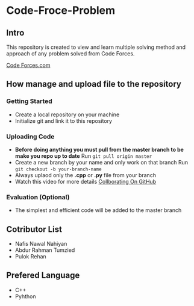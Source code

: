 # Code-Froce-Problem

## Intro ##

This repository is created to view and learn multiple solving method and approach of any problem solved from Code Forces. 

[Code Forces.com](https://codeforces.com/problemset "Code Forces.com")

## How manage and upload file to the repository #

### Getting Started ###

- Create a local repository on your machine 
- Initialize git and link it to this repository 
  
### Uploading Code ###

- **Before doing anything you must pull from the master
  branch to be make you repo up to date**
  Run `git pull origin master`
- Create a new branch by your name and only work on that branch
  Run `git checkout -b your-branch-name`
- Always uplaod only the **.cpp** or **.py** file from your branch 
- Watch this video for more details [Collborating On GitHub](https://www.youtube.com/watch?v=4UTSEKzsSvM "Collborating On GitHub")

### Evaluation (Optional) ###

- The simplest and efficient code will be added to the master branch

  
## Cotributor List ##

- Nafis Nawal Nahiyan 
- Abdur Rahman Tumzied 
- Pulok Rehan 


## Prefered Language ##

- C++ 
- Pyhthon 




